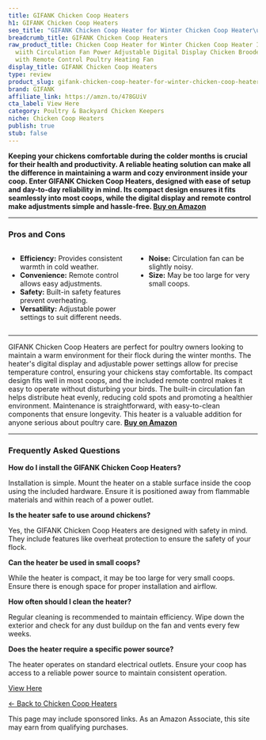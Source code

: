 ```yaml
---
title: GIFANK Chicken Coop Heaters
h1: GIFANK Chicken Coop Heaters
seo_title: "GIFANK Chicken Coop Heater for Winter Chicken Coop Heater\u2026"
breadcrumb_title: GIFANK Chicken Coop Heaters
raw_product_title: Chicken Coop Heater for Winter Chicken Coop Heater Inside Coop
  wiith Circulation Fan Power Adjustable Digital Display Chicken Brooder Lamp Warmer
  with Remote Control Poultry Heating Fan
display_title: GIFANK Chicken Coop Heaters
type: review
product_slug: gifank-chicken-coop-heater-for-winter-chicken-coop-heater-inside-coop-w-c3e40e40
brand: GIFANK
affiliate_link: https://amzn.to/478GUiV
cta_label: View Here
category: Poultry & Backyard Chicken Keepers
niche: Chicken Coop Heaters
publish: true
stub: false
---
```


<div id="intro" class="full-width">
  <p><strong>Keeping your chickens comfortable during the colder months is crucial for their health and productivity. A reliable heating solution can make all the difference in maintaining a warm and cozy environment inside your coop. Enter GIFANK Chicken Coop Heaters, designed with ease of setup and day-to-day reliability in mind. Its compact design ensures it fits seamlessly into most coops, while the digital display and remote control make adjustments simple and hassle-free. </strong><a href="https://amzn.to/478GUiV" rel="nofollow sponsored noopener" target="_blank"><strong>Buy on Amazon</strong></a></p>
</div>

<hr />
<h3 id="pros-cons">Pros and Cons</h3>
<div class="pc-grid" style="display:grid;grid-template-columns:1fr 1fr;gap:16px;">
  <ul>
    <li><strong>Efficiency:</strong> Provides consistent warmth in cold weather.</li>
    <li><strong>Convenience:</strong> Remote control allows easy adjustments.</li>
    <li><strong>Safety:</strong> Built-in safety features prevent overheating.</li>
    <li><strong>Versatility:</strong> Adjustable power settings to suit different needs.</li>
  </ul>
  <ul>
    <li><strong>Noise:</strong> Circulation fan can be slightly noisy.</li>
    <li><strong>Size:</strong> May be too large for very small coops.</li>
  </ul>
</div>
<hr />

<div class="full-width">
  <p>GIFANK Chicken Coop Heaters are perfect for poultry owners looking to maintain a warm environment for their flock during the winter months. The heater's digital display and adjustable power settings allow for precise temperature control, ensuring your chickens stay comfortable. Its compact design fits well in most coops, and the included remote control makes it easy to operate without disturbing your birds. The built-in circulation fan helps distribute heat evenly, reducing cold spots and promoting a healthier environment. Maintenance is straightforward, with easy-to-clean components that ensure longevity. This heater is a valuable addition for anyone serious about poultry care. <a href="https://amzn.to/478GUiV" rel="nofollow sponsored noopener" target="_blank"><strong>Buy on Amazon</strong></a></p>
</div>

<hr />
<h3 id="faqs">Frequently Asked Questions</h3>

<p><strong>How do I install the GIFANK Chicken Coop Heaters?</strong></p>
<p>Installation is simple. Mount the heater on a stable surface inside the coop using the included hardware. Ensure it is positioned away from flammable materials and within reach of a power outlet.</p>

<p><strong>Is the heater safe to use around chickens?</strong></p>
<p>Yes, the GIFANK Chicken Coop Heaters are designed with safety in mind. They include features like overheat protection to ensure the safety of your flock.</p>

<p><strong>Can the heater be used in small coops?</strong></p>
<p>While the heater is compact, it may be too large for very small coops. Ensure there is enough space for proper installation and airflow.</p>

<p><strong>How often should I clean the heater?</strong></p>
<p>Regular cleaning is recommended to maintain efficiency. Wipe down the exterior and check for any dust buildup on the fan and vents every few weeks.</p>

<p><strong>Does the heater require a specific power source?</strong></p>
<p>The heater operates on standard electrical outlets. Ensure your coop has access to a reliable power source to maintain consistent operation.</p>
<p><a class="btn" href="https://amzn.to/478GUiV" target="_blank" rel="nofollow sponsored noopener">View Here</a></p>
<p><a href="/roundups/poultry-backyard-chicken-keepers/chicken-coop-heaters/">← Back to Chicken Coop Heaters</a></p>
<aside class="disclosure">This page may include sponsored links. As an Amazon Associate, this site may earn from qualifying purchases.</aside>
